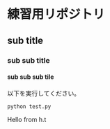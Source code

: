 # 練習用リポジトリ
## sub title
### sub sub title
#### sub sub sub tile
以下を実行してください。
```
python test.py
```
Hello from h.t
